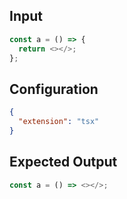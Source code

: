 
## Input
```javascript input
const a = () => {
  return <></>;
};
```

## Configuration
```json configuration
{
  "extension": "tsx"
}
```

## Expected Output
```javascript expected output
const a = () => <></>;
```
